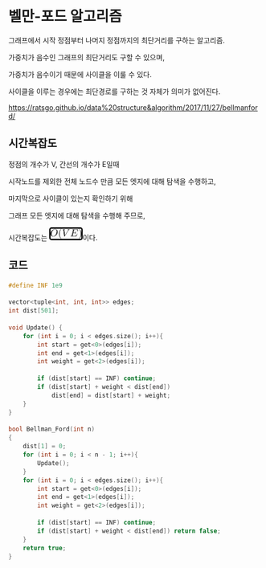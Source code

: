# 벨만-포드 알고리즘
그래프에서 시작 정점부터 나머지 정점까지의 최단거리를 구하는 알고리즘.

가중치가 음수인 그래프의 최단거리도 구할 수 있으며,

가중치가 음수이기 때문에 사이클을 이룰 수 있다.

사이클을 이루는 경우에는 최단경로를 구하는 것 자체가 의미가 없어진다.

https://ratsgo.github.io/data%20structure&algorithm/2017/11/27/bellmanford/

## 시간복잡도
정점의 개수가 V,
간선의 개수가 E일때

시작노드를 제외한 전체 노드수 만큼 모든 엣지에 대해 탐색을 수행하고,

마지막으로 사이클이 있는지 확인하기 위해

그래프 모든 엣지에 대해 탐색을 수행해 주므로,

시간복잡도는 <img style="border-color: white; border: solid; border-radius: 5px; background-color: white; height: 20px;" src="images/O(VE).png">이다.

## 코드
```c++
#define INF 1e9

vector<tuple<int, int, int>> edges;
int dist[501];

void Update() {
    for (int i = 0; i < edges.size(); i++){
        int start = get<0>(edges[i]);
        int end = get<1>(edges[i]);
        int weight = get<2>(edges[i]);

        if (dist[start] == INF) continue;
        if (dist[start] + weight < dist[end])
            dist[end] = dist[start] + weight;
    }
}

bool Bellman_Ford(int n)
{
    dist[1] = 0;
    for (int i = 0; i < n - 1; i++){
        Update();
    }
    for (int i = 0; i < edges.size(); i++){
        int start = get<0>(edges[i]);
        int end = get<1>(edges[i]);
        int weight = get<2>(edges[i]);

        if (dist[start] == INF) continue;
        if (dist[start] + weight < dist[end]) return false;
    }
    return true;
}
```